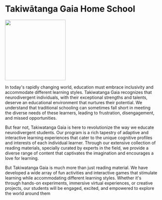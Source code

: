 # Takiwātanga Gaia Home School


<img src="https://github-production-user-asset-6210df.s3.amazonaws.com/24821571/248506352-ba6d4001-5990-4966-a8b9-32e31bdc314e.jpg"  width="200" height="200">


In today's rapidly changing world, education must embrace inclusivity and accommodate different learning styles. Takiwatanga Gaia recognizes that neurodivergent individuals, with their exceptional strengths and talents, deserve an educational environment that nurtures their potential. We understand that traditional schooling can sometimes fall short in meeting the diverse needs of these learners, leading to frustration, disengagement, and missed opportunities.

But fear not, Takiwatanga Gaia is here to revolutionize the way we educate neurodivergent students. Our program is a rich tapestry of adaptive and interactive learning experiences that cater to the unique cognitive profiles and interests of each individual learner. Through our extensive collection of reading materials, specially curated by experts in the field, we provide a diverse range of content that captivates the imagination and encourages a love for learning.

But Takiwatanga Gaia is much more than just reading material. We have developed a wide array of fun activities and interactive games that stimulate learning while accommodating different learning styles. Whether it's through hands-on experiments, immersive virtual experiences, or creative projects, our students will be engaged, excited, and empowered to explore the world around them
